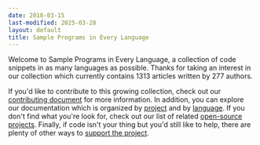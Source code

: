 ```yaml
---
date: 2018-03-15
last-modified: 2025-03-28
layout: default
title: Sample Programs in Every Language
---
```


Welcome to Sample Programs in Every Language, a collection of code snippets in as many languages as possible. Thanks for taking an interest in our collection which currently contains 1313 articles written by 277 authors.

If you'd like to contribute to this growing collection, check out our [contributing document](https://github.com/TheRenegadeCoder/sample-programs/blob/master/.github/CONTRIBUTING.md) for more information. In addition, you can explore our documentation which is organized by [project](/projects) and by [language](/languages). If you don't find what you're look for, check out our list of related [open-source projects](/related). Finally, if code isn't your thing but you'd still like to help, there are plenty of other ways to [support the project](https://therenegadecoder.com/updates/5-ways-you-can-support-the-renegade-coder/).